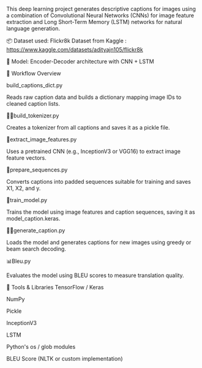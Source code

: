 This deep learning project generates descriptive captions for images using a combination of Convolutional Neural Networks (CNNs) for image feature extraction and Long Short-Term Memory (LSTM) networks for natural language generation.

📦 Dataset used: Flickr8k Dataset from Kaggle : https://www.kaggle.com/datasets/adityajn105/flickr8k

🤖 Model: Encoder-Decoder architecture with CNN + LSTM

🧠 Workflow Overview

build_captions_dict.py

Reads raw caption data and builds a dictionary mapping image IDs to cleaned caption lists.

🧑‍🏭build_tokenizer.py

Creates a tokenizer from all captions and saves it as a pickle file.

🌌extract_image_features.py

Uses a pretrained CNN (e.g., InceptionV3 or VGG16) to extract image feature vectors.

🤖prepare_sequences.py

Converts captions into padded sequences suitable for training and saves X1, X2, and y.

🤖train_model.py

Trains the model using image features and caption sequences, saving it as model_caption.keras.


🧑‍🏭generate_caption.py

Loads the model and generates captions for new images using greedy or beam search decoding.

📊Bleu.py

Evaluates the model using BLEU scores to measure translation quality.

🔧 Tools & Libraries
TensorFlow / Keras

NumPy

Pickle

InceptionV3

LSTM

Python's os / glob modules

BLEU Score (NLTK or custom implementation)

